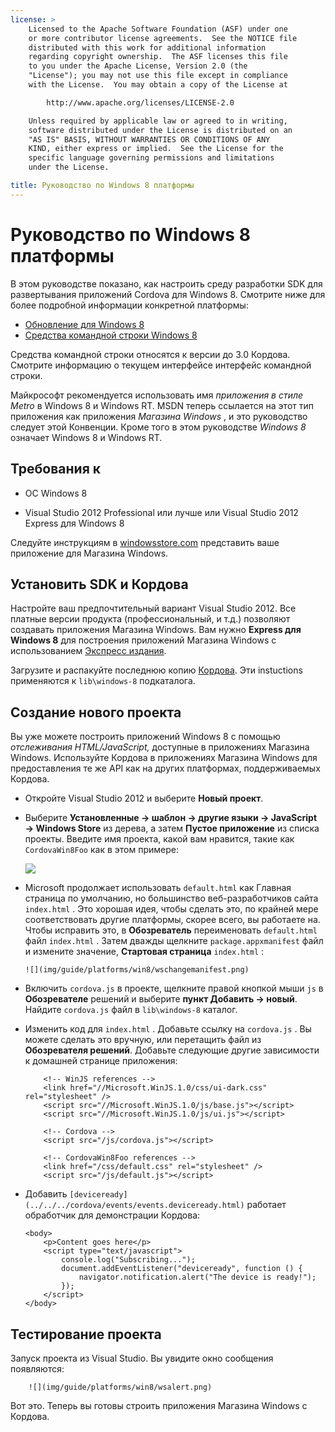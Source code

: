 ```yaml
---
license: >
    Licensed to the Apache Software Foundation (ASF) under one
    or more contributor license agreements.  See the NOTICE file
    distributed with this work for additional information
    regarding copyright ownership.  The ASF licenses this file
    to you under the Apache License, Version 2.0 (the
    "License"); you may not use this file except in compliance
    with the License.  You may obtain a copy of the License at

        http://www.apache.org/licenses/LICENSE-2.0

    Unless required by applicable law or agreed to in writing,
    software distributed under the License is distributed on an
    "AS IS" BASIS, WITHOUT WARRANTIES OR CONDITIONS OF ANY
    KIND, either express or implied.  See the License for the
    specific language governing permissions and limitations
    under the License.

title: Руководство по Windows 8 платформы
---
```


# Руководство по Windows 8 платформы

В этом руководстве показано, как настроить среду разработки SDK для развертывания приложений Cordova для Windows 8. Смотрите ниже для более подробной информации конкретной платформы:

*   [Обновление для Windows 8](upgrading.html)
*   [Средства командной строки Windows 8](tools.html)

Средства командной строки относятся к версии до 3.0 Кордова. Смотрите информацию о текущем интерфейсе интерфейс командной строки.

Майкрософт рекомендуется использовать имя *приложения в стиле Metro* в Windows 8 и Windows RT. MSDN теперь ссылается на этот тип приложения как приложения *Магазина Windows* , и это руководство следует этой Конвенции. Кроме того в этом руководстве *Windows 8* означает Windows 8 и Windows RT.

## Требования к

*   ОС Windows 8

*   Visual Studio 2012 Professional или лучше или Visual Studio 2012 Express для Windows 8

Следуйте инструкциям в [windowsstore.com][1] представить ваше приложение для Магазина Windows.

 [1]: http://www.windowsstore.com/

## Установить SDK и Кордова

Настройте ваш предпочтительный вариант Visual Studio 2012. Все платные версии продукта (профессиональный, и т.д.) позволяют создавать приложения Магазина Windows. Вам нужно **Express для Windows 8** для построения приложений Магазина Windows с использованием [Экспресс издания][2].

 [2]: http://www.microsoft.com/visualstudio/eng/products/visual-studio-express-products

Загрузите и распакуйте последнюю копию [Кордова][3]. Эти instuctions применяются к `lib\windows-8` подкаталога.

 [3]: http://phonegap.com/download

## Создание нового проекта

Вы уже можете построить приложений Windows 8 с помощью *отслеживания HTML/JavaScript,* доступные в приложениях Магазина Windows. Используйте Кордова в приложениях Магазина Windows для предоставления те же API как на других платформах, поддерживаемых Кордова.

*   Откройте Visual Studio 2012 и выберите **Новый проект**.

*   Выберите **Установленные → шаблон → другие языки → JavaScript → Windows Store** из дерева, а затем **Пустое приложение** из списка проекты. Введите имя проекта, какой вам нравится, такие как `CordovaWin8Foo` как в этом примере:
    
    ![][4]

*   Microsoft продолжает использовать `default.html` как Главная страница по умолчанию, но большинство веб-разработчиков сайта `index.html` . Это хорошая идея, чтобы сделать это, по крайней мере соответствовать другие платформы, скорее всего, вы работаете на. Чтобы исправить это, в **Обозреватель** переименовать `default.html` файл `index.html` . Затем дважды щелкните `package.appxmanifest` файл и измените значение, **Стартовая страница** `index.html` :
    
        ![](img/guide/platforms/win8/wschangemanifest.png)
        

*   Включить `cordova.js` в проекте, щелкните правой кнопкой мыши `js` в **Обозревателе** решений и выберите **пункт Добавить → новый**. Найдите `cordova.js` файл в `lib\windows-8` каталог.

*   Изменить код для `index.html` . Добавьте ссылку на `cordova.js` . Вы можете сделать это вручную, или перетащить файл из **Обозревателя решений**. Добавьте следующие другие зависимости к домашней странице приложения:
    
            <!-- WinJS references -->
            <link href="//Microsoft.WinJS.1.0/css/ui-dark.css" rel="stylesheet" />
            <script src="//Microsoft.WinJS.1.0/js/base.js"></script>
            <script src="//Microsoft.WinJS.1.0/js/ui.js"></script>
        
            <!-- Cordova -->
            <script src="/js/cordova.js"></script>
        
            <!-- CordovaWin8Foo references -->
            <link href="/css/default.css" rel="stylesheet" />
            <script src="/js/default.js"></script>
        

*   Добавить `[deviceready](../../../cordova/events/events.deviceready.html)` работает обработчик для демонстрации Кордова:
    
        <body>
            <p>Content goes here</p>
            <script type="text/javascript">
                console.log("Subscribing...");
                document.addEventListener("deviceready", function () {
                    navigator.notification.alert("The device is ready!");
                });
            </script>
        </body>
        

 [4]: img/guide/platforms/win8/wsnewproject.png

## Тестирование проекта

Запуск проекта из Visual Studio. Вы увидите окно сообщения появляются:

        ![](img/guide/platforms/win8/wsalert.png)
    

Вот это. Теперь вы готовы строить приложения Магазина Windows с Кордова.